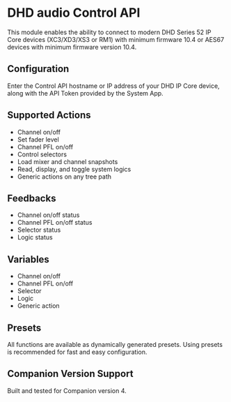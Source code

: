# DHD audio Control API

This module enables the ability to connect to modern DHD Series 52 IP Core devices (XC3/XD3/XS3 or RM1) with minimum firmware 10.4 or AES67 devices with minimum firmware version 10.4. 

## Configuration

Enter the Control API hostname or IP address of your DHD IP Core device, along with the API Token provided by the System App.

## Supported Actions

* Channel on/off
* Set fader level
* Channel PFL on/off
* Control selectors
* Load mixer and channel snapshots
* Read, display, and toggle system logics
* Generic actions on any tree path

## Feedbacks

* Channel on/off status
* Channel PFL on/off status
* Selector status
* Logic status

## Variables

* Channel on/off
* Channel PFL on/off
* Selector
* Logic
* Generic action

## Presets

All functions are available as dynamically generated presets. Using presets is recommended for fast and easy configuration.


## Companion Version Support

Built and tested for Companion version 4.